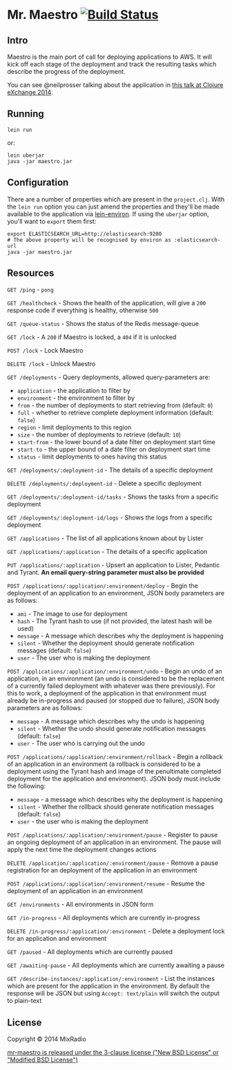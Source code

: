 # Mr. Maestro [![Build Status](https://travis-ci.org/mixradio/mr-maestro.png)](https://travis-ci.org/mixradio/mr-maestro)

## Intro

Maestro is the main port of call for deploying applications to AWS. It will kick off each stage of the deployment and track the resulting tasks which describe the progress of the deployment.

You can see @neilprosser talking about the application in [this talk at Clojure eXchange 2014](https://skillsmatter.com/skillscasts/6057-herding-cattle-with-clojure-at-mixradio).

## Running

```
lein run
```

or:

```
lein uberjar
java -jar maestro.jar
```

## Configuration

There are a number of properties which are present in the `project.clj`. With the `lein run` option you can just amend the properties and they'll be made available to the application via [lein-environ](https://github.com/weavejester/environ). If using the `uberjar` option, you'll want to `export` them first:

```
export ELASTICSEARCH_URL=http://elasticsearch:9200
# The above property will be recognised by environ as :elasticsearch-url
java -jar maestro.jar
```

## Resources

`GET /ping` - `pong`

`GET /healthcheck` - Shows the health of the application, will give a `200` response code if everything is healthy, otherwise `500`

`GET /queue-status` - Shows the status of the Redis message-queue

`GET /lock` - A `200` if Maestro is locked, a `404` if it is unlocked

`POST /lock` - Lock Maestro

`DELETE /lock` - Unlock Maestro

`GET /deployments` - Query deployments, allowed query-parameters are:

* `application` - the application to filter by
* `environment` - the environment to filter by
* `from` - the number of deployments to start retrieving from (default: `0`)
* `full` - whether to retrieve complete deployment information (default: `false`)
* `region` - limit deployments to this region
* `size` - the number of deployments to retrieve (default: `10`)
* `start-from` - the lower bound of a date filter on deployment start time
* `start-to` - the upper bound of a date filter on deployment start time
* `status` - limit deployments to ones having this status

`GET /deployments/:deployment-id` - The details of a specific deployment

`DELETE /deployments/:deployment-id` - Delete a specific deployment

`GET /deployments/:deployment-id/tasks` - Shows the tasks from a specific deployment

`GET /deployments/:deployment-id/logs` - Shows the logs from a specific deployment

`GET /applications` - The list of all applications known about by Lister

`GET /applications/:application` - The details of a specific application

`PUT /applications/:application` - Upsert an application to Lister, Pedantic and Tyrant. **An email query-string parameter must also be provided**

`POST /applications/:application/:environment/deploy` - Begin the deployment of an application to an environment, JSON body parameters are as follows:

* `ami` - The image to use for deployment
* `hash` - The Tyrant hash to use (if not provided, the latest hash will be used)
* `message` - A message which describes why the deployment is happening
* `silent` - Whether the deployment should generate notification messages (default: `false`)
* `user` - The user who is making the deployment

`POST /applications/:application/:environment/undo` - Begin an undo of an application, in an environment (an undo is considered to be the replacement of a currently failed deployment with whatever was there previously). For this to work, a deployment of the application in that environment must already be in-progress and paused (or stopped due to failure), JSON body parameters are as follows:

* `message` - A message which describes why the undo is happening
* `silent` - Whether the undo should generate notification messages (default: `false`)
* `user` - The user who is carrying out the undo

`POST /applications/:application/:environment/rollback` - Begin a rollback of an application in an environment (a rollback is considered to be a deployment using the Tyrant hash and image of the penultimate completed deployment for the application and environment). JSON body must include the following:

* `message` - a message which describes why the deployment is happening
* `silent` - Whether the rollback should generate notification messages (default: `false`)
* `user` - the user who is making the deployment

`POST /applications/:application/:environment/pause` - Register to pause an ongoing deployment of an application in an environment. The pause will apply the next time the deployment changes actions

`DELETE /application/:application/:environment/pause` - Remove a pause registration for an deployment of the application in an environment

`POST /applications/:application/:environment/resume` - Resume the deployment of an application in an environment

`GET /environments` - All environments in JSON form

`GET /in-progress` - All deployments which are currently in-progress

`DELETE /in-progress/:application/:environment` - Delete a deployment lock for an application and environment

`GET /paused` - All deployments which are currently paused

`GET /awaiting-pause` - All deployments which are currently awaiting a pause

`GET /describe-instances/:application/:environment` - List the instances which are present for the application in the environment. By default the response will be JSON but using `Accept: text/plain` will switch the output to plain-text

## License

Copyright © 2014 MixRadio

[mr-maestro is released under the 3-clause license ("New BSD License" or "Modified BSD License")](https://github.com/mixradio/mr-maestro/blob/master/LICENSE)

